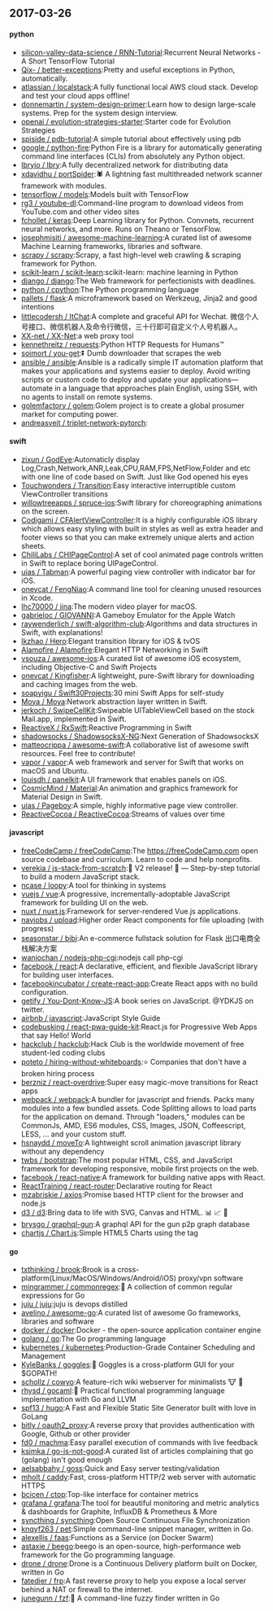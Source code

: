 ## 2017-03-26

#### python
* [silicon-valley-data-science / RNN-Tutorial](https://github.com/silicon-valley-data-science/RNN-Tutorial):Recurrent Neural Networks - A Short TensorFlow Tutorial
* [Qix- / better-exceptions](https://github.com/Qix-/better-exceptions):Pretty and useful exceptions in Python, automatically.
* [atlassian / localstack](https://github.com/atlassian/localstack):A fully functional local AWS cloud stack. Develop and test your cloud apps offline!
* [donnemartin / system-design-primer](https://github.com/donnemartin/system-design-primer):Learn how to design large-scale systems. Prep for the system design interview.
* [openai / evolution-strategies-starter](https://github.com/openai/evolution-strategies-starter):Starter code for Evolution Strategies
* [spiside / pdb-tutorial](https://github.com/spiside/pdb-tutorial):A simple tutorial about effectively using pdb
* [google / python-fire](https://github.com/google/python-fire):Python Fire is a library for automatically generating command line interfaces (CLIs) from absolutely any Python object.
* [lbryio / lbry](https://github.com/lbryio/lbry):A fully decentralized network for distributing data
* [xdavidhu / portSpider](https://github.com/xdavidhu/portSpider):🕷 A lightning fast multithreaded network scanner framework with modules.
* [tensorflow / models](https://github.com/tensorflow/models):Models built with TensorFlow
* [rg3 / youtube-dl](https://github.com/rg3/youtube-dl):Command-line program to download videos from YouTube.com and other video sites
* [fchollet / keras](https://github.com/fchollet/keras):Deep Learning library for Python. Convnets, recurrent neural networks, and more. Runs on Theano or TensorFlow.
* [josephmisiti / awesome-machine-learning](https://github.com/josephmisiti/awesome-machine-learning):A curated list of awesome Machine Learning frameworks, libraries and software.
* [scrapy / scrapy](https://github.com/scrapy/scrapy):Scrapy, a fast high-level web crawling & scraping framework for Python.
* [scikit-learn / scikit-learn](https://github.com/scikit-learn/scikit-learn):scikit-learn: machine learning in Python
* [django / django](https://github.com/django/django):The Web framework for perfectionists with deadlines.
* [python / cpython](https://github.com/python/cpython):The Python programming language
* [pallets / flask](https://github.com/pallets/flask):A microframework based on Werkzeug, Jinja2 and good intentions
* [littlecodersh / ItChat](https://github.com/littlecodersh/ItChat):A complete and graceful API for Wechat. 微信个人号接口、微信机器人及命令行微信，三十行即可自定义个人号机器人。
* [XX-net / XX-Net](https://github.com/XX-net/XX-Net):a web proxy tool
* [kennethreitz / requests](https://github.com/kennethreitz/requests):Python HTTP Requests for Humans™
* [soimort / you-get](https://github.com/soimort/you-get):⏬ Dumb downloader that scrapes the web
* [ansible / ansible](https://github.com/ansible/ansible):Ansible is a radically simple IT automation platform that makes your applications and systems easier to deploy. Avoid writing scripts or custom code to deploy and update your applications— automate in a language that approaches plain English, using SSH, with no agents to install on remote systems.
* [golemfactory / golem](https://github.com/golemfactory/golem):Golem project is to create a global prosumer market for computing power.
* [andreasveit / triplet-network-pytorch](https://github.com/andreasveit/triplet-network-pytorch):

#### swift
* [zixun / GodEye](https://github.com/zixun/GodEye):Automaticly display Log,Crash,Network,ANR,Leak,CPU,RAM,FPS,NetFlow,Folder and etc with one line of code based on Swift. Just like God opened his eyes
* [Touchwonders / Transition](https://github.com/Touchwonders/Transition):Easy interactive interruptible custom ViewController transitions
* [willowtreeapps / spruce-ios](https://github.com/willowtreeapps/spruce-ios):Swift library for choreographing animations on the screen.
* [Codigami / CFAlertViewController](https://github.com/Codigami/CFAlertViewController):It is a highly configurable iOS library which allows easy styling with built in styles as well as extra header and footer views so that you can make extremely unique alerts and action sheets.
* [ChiliLabs / CHIPageControl](https://github.com/ChiliLabs/CHIPageControl):A set of cool animated page controls written in Swift to replace boring UIPageControl.
* [uias / Tabman](https://github.com/uias/Tabman):A powerful paging view controller with indicator bar for iOS.
* [onevcat / FengNiao](https://github.com/onevcat/FengNiao):A command line tool for cleaning unused resources in Xcode.
* [lhc70000 / iina](https://github.com/lhc70000/iina):The modern video player for macOS.
* [gabrieloc / GIOVANNI](https://github.com/gabrieloc/GIOVANNI):A Gameboy Emulator for the Apple Watch
* [raywenderlich / swift-algorithm-club](https://github.com/raywenderlich/swift-algorithm-club):Algorithms and data structures in Swift, with explanations!
* [lkzhao / Hero](https://github.com/lkzhao/Hero):Elegant transition library for iOS & tvOS
* [Alamofire / Alamofire](https://github.com/Alamofire/Alamofire):Elegant HTTP Networking in Swift
* [vsouza / awesome-ios](https://github.com/vsouza/awesome-ios):A curated list of awesome iOS ecosystem, including Objective-C and Swift Projects
* [onevcat / Kingfisher](https://github.com/onevcat/Kingfisher):A lightweight, pure-Swift library for downloading and caching images from the web.
* [soapyigu / Swift30Projects](https://github.com/soapyigu/Swift30Projects):30 mini Swift Apps for self-study
* [Moya / Moya](https://github.com/Moya/Moya):Network abstraction layer written in Swift.
* [jerkoch / SwipeCellKit](https://github.com/jerkoch/SwipeCellKit):Swipeable UITableViewCell based on the stock Mail.app, implemented in Swift.
* [ReactiveX / RxSwift](https://github.com/ReactiveX/RxSwift):Reactive Programming in Swift
* [shadowsocks / ShadowsocksX-NG](https://github.com/shadowsocks/ShadowsocksX-NG):Next Generation of ShadowsocksX
* [matteocrippa / awesome-swift](https://github.com/matteocrippa/awesome-swift):A collaborative list of awesome swift resources. Feel free to contribute!
* [vapor / vapor](https://github.com/vapor/vapor):A web framework and server for Swift that works on macOS and Ubuntu.
* [louisdh / panelkit](https://github.com/louisdh/panelkit):A UI framework that enables panels on iOS.
* [CosmicMind / Material](https://github.com/CosmicMind/Material):An animation and graphics framework for Material Design in Swift.
* [uias / Pageboy](https://github.com/uias/Pageboy):A simple, highly informative page view controller.
* [ReactiveCocoa / ReactiveCocoa](https://github.com/ReactiveCocoa/ReactiveCocoa):Streams of values over time

#### javascript
* [freeCodeCamp / freeCodeCamp](https://github.com/freeCodeCamp/freeCodeCamp):The https://freeCodeCamp.com open source codebase and curriculum. Learn to code and help nonprofits.
* [verekia / js-stack-from-scratch](https://github.com/verekia/js-stack-from-scratch):🎉 V2 release! 🎉 — Step-by-step tutorial to build a modern JavaScript stack.
* [ncase / loopy](https://github.com/ncase/loopy):A tool for thinking in systems
* [vuejs / vue](https://github.com/vuejs/vue):A progressive, incrementally-adoptable JavaScript framework for building UI on the web.
* [nuxt / nuxt.js](https://github.com/nuxt/nuxt.js):Framework for server-rendered Vue.js applications.
* [navjobs / upload](https://github.com/navjobs/upload):Higher order React components for file uploading (with progress)
* [seasonstar / bibi](https://github.com/seasonstar/bibi):An e-commerce fullstack solution for Flask 出口电商全栈解决方案
* [wanjochan / nodejs-php-cgi](https://github.com/wanjochan/nodejs-php-cgi):nodejs call php-cgi
* [facebook / react](https://github.com/facebook/react):A declarative, efficient, and flexible JavaScript library for building user interfaces.
* [facebookincubator / create-react-app](https://github.com/facebookincubator/create-react-app):Create React apps with no build configuration.
* [getify / You-Dont-Know-JS](https://github.com/getify/You-Dont-Know-JS):A book series on JavaScript. @YDKJS on twitter.
* [airbnb / javascript](https://github.com/airbnb/javascript):JavaScript Style Guide
* [codebusking / react-pwa-guide-kit](https://github.com/codebusking/react-pwa-guide-kit):React.js for Progressive Web Apps that say Hello! World
* [hackclub / hackclub](https://github.com/hackclub/hackclub):Hack Club is the worldwide movement of free student-led coding clubs
* [poteto / hiring-without-whiteboards](https://github.com/poteto/hiring-without-whiteboards):⭐️ Companies that don't have a broken hiring process
* [berzniz / react-overdrive](https://github.com/berzniz/react-overdrive):Super easy magic-move transitions for React apps
* [webpack / webpack](https://github.com/webpack/webpack):A bundler for javascript and friends. Packs many modules into a few bundled assets. Code Splitting allows to load parts for the application on demand. Through "loaders," modules can be CommonJs, AMD, ES6 modules, CSS, Images, JSON, Coffeescript, LESS, ... and your custom stuff.
* [hsnaydd / moveTo](https://github.com/hsnaydd/moveTo):A lightweight scroll animation javascript library without any dependency
* [twbs / bootstrap](https://github.com/twbs/bootstrap):The most popular HTML, CSS, and JavaScript framework for developing responsive, mobile first projects on the web.
* [facebook / react-native](https://github.com/facebook/react-native):A framework for building native apps with React.
* [ReactTraining / react-router](https://github.com/ReactTraining/react-router):Declarative routing for React
* [mzabriskie / axios](https://github.com/mzabriskie/axios):Promise based HTTP client for the browser and node.js
* [d3 / d3](https://github.com/d3/d3):Bring data to life with SVG, Canvas and HTML. 📊 📈 🎉
* [brysgo / graphql-gun](https://github.com/brysgo/graphql-gun):A graphql API for the gun p2p graph database
* [chartjs / Chart.js](https://github.com/chartjs/Chart.js):Simple HTML5 Charts using the <canvas> tag

#### go
* [txthinking / brook](https://github.com/txthinking/brook):Brook is a cross-platform(Linux/MacOS/Windows/Android/iOS) proxy/vpn software
* [mingrammer / commonregex](https://github.com/mingrammer/commonregex):🍫 A collection of common regular expressions for Go
* [juju / juju](https://github.com/juju/juju):juju is devops distilled
* [avelino / awesome-go](https://github.com/avelino/awesome-go):A curated list of awesome Go frameworks, libraries and software
* [docker / docker](https://github.com/docker/docker):Docker - the open-source application container engine
* [golang / go](https://github.com/golang/go):The Go programming language
* [kubernetes / kubernetes](https://github.com/kubernetes/kubernetes):Production-Grade Container Scheduling and Management
* [KyleBanks / goggles](https://github.com/KyleBanks/goggles):🔭 Goggles is a cross-platform GUI for your $GOPATH!
* [schollz / cowyo](https://github.com/schollz/cowyo):A feature-rich wiki webserver for minimalists 🐮 💬
* [rhysd / gocaml](https://github.com/rhysd/gocaml):🐫 Practical functional programming language implementation with Go and LLVM
* [spf13 / hugo](https://github.com/spf13/hugo):A Fast and Flexible Static Site Generator built with love in GoLang
* [bitly / oauth2_proxy](https://github.com/bitly/oauth2_proxy):A reverse proxy that provides authentication with Google, Github or other provider
* [fd0 / machma](https://github.com/fd0/machma):Easy parallel execution of commands with live feedback
* [ksimka / go-is-not-good](https://github.com/ksimka/go-is-not-good):A curated list of articles complaining that go (golang) isn't good enough
* [aelsabbahy / goss](https://github.com/aelsabbahy/goss):Quick and Easy server testing/validation
* [mholt / caddy](https://github.com/mholt/caddy):Fast, cross-platform HTTP/2 web server with automatic HTTPS
* [bcicen / ctop](https://github.com/bcicen/ctop):Top-like interface for container metrics
* [grafana / grafana](https://github.com/grafana/grafana):The tool for beautiful monitoring and metric analytics & dashboards for Graphite, InfluxDB & Prometheus & More
* [syncthing / syncthing](https://github.com/syncthing/syncthing):Open Source Continuous File Synchronization
* [knqyf263 / pet](https://github.com/knqyf263/pet):Simple command-line snippet manager, written in Go.
* [alexellis / faas](https://github.com/alexellis/faas):Functions as a Service (on Docker Swarm)
* [astaxie / beego](https://github.com/astaxie/beego):beego is an open-source, high-performance web framework for the Go programming language.
* [drone / drone](https://github.com/drone/drone):Drone is a Continuous Delivery platform built on Docker, written in Go
* [fatedier / frp](https://github.com/fatedier/frp):A fast reverse proxy to help you expose a local server behind a NAT or firewall to the internet.
* [junegunn / fzf](https://github.com/junegunn/fzf):🌸 A command-line fuzzy finder written in Go
